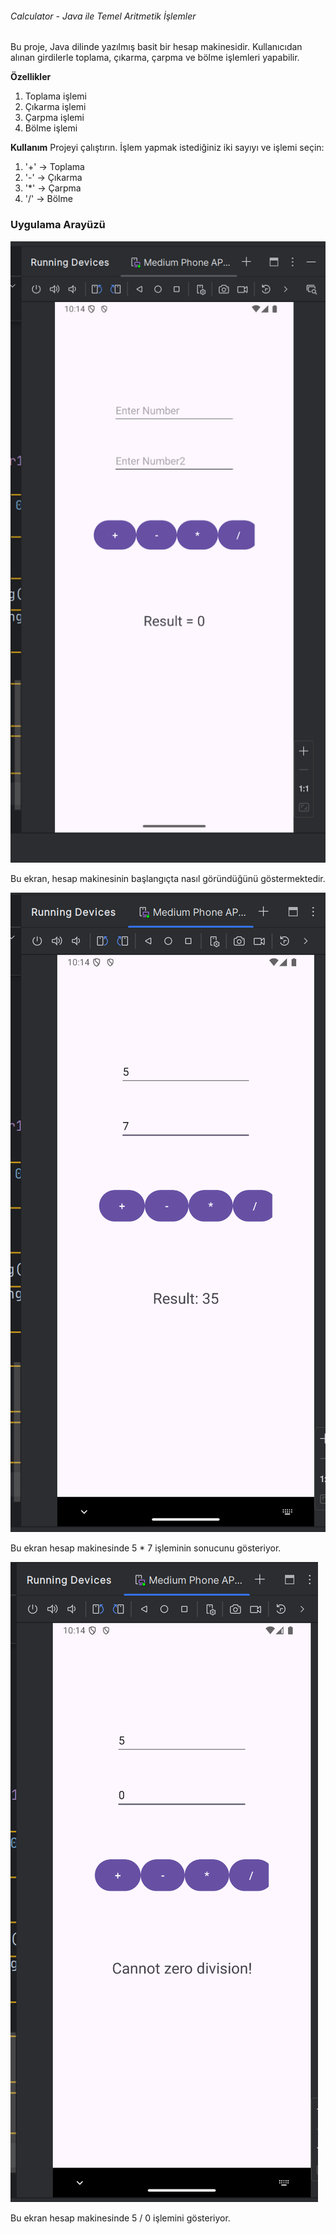 ###### Calculator - Java ile Temel Aritmetik İşlemler
Bu proje, Java dilinde yazılmış basit bir hesap makinesidir. Kullanıcıdan alınan girdilerle toplama, çıkarma, çarpma ve bölme işlemleri yapabilir.

**Özellikler**
1. Toplama işlemi
2. Çıkarma işlemi
3. Çarpma işlemi
4. Bölme işlemi

**Kullanım**
Projeyi çalıştırın.
İşlem yapmak istediğiniz iki sayıyı ve işlemi seçin:
1. '+' -> Toplama
2. '-' -> Çıkarma
3. '*' -> Çarpma
4. '/' -> Bölme

### Uygulama Arayüzü
![Hesap Makinesi Arayüzü](app/src/main/res/drawable/simpleCalculator1.png)

Bu ekran, hesap makinesinin başlangıçta nasıl göründüğünü göstermektedir.

![Hesap Makinesi Arayüzü](app/src/main/res/drawable/simpleCalculator2.png)

Bu ekran hesap makinesinde 5 * 7 işleminin sonucunu gösteriyor.

![Hesap Makinesi Arayüzü](app/src/main/res/drawable/simpleCalculator3.png)

Bu ekran hesap makinesinde 5 / 0 işlemini gösteriyor.
